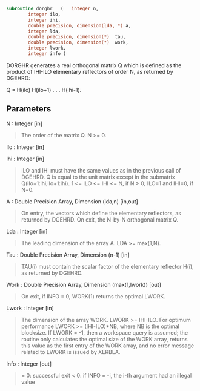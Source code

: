 ```fortran
subroutine dorghr	(	integer	n,
		integer	ilo,
		integer	ihi,
		double precision, dimension(lda, *)	a,
		integer	lda,
		double precision, dimension(*)	tau,
		double precision, dimension(*)	work,
		integer	lwork,
		integer	info )
```

 DORGHR generates a real orthogonal matrix Q which is defined as the
 product of IHI-ILO elementary reflectors of order N, as returned by
 DGEHRD:

 Q = H(ilo) H(ilo+1) . . . H(ihi-1).

## Parameters
N : Integer [in]
> The order of the matrix Q. N >= 0.

Ilo : Integer [in]

Ihi : Integer [in]
> ILO and IHI must have the same values as in the previous call
> of DGEHRD. Q is equal to the unit matrix except in the
> submatrix Q(ilo+1:ihi,ilo+1:ihi).
> 1 <= ILO <= IHI <= N, if N > 0; ILO=1 and IHI=0, if N=0.

A : Double Precision Array, Dimension (lda,n) [in,out]
> On entry, the vectors which define the elementary reflectors,
> as returned by DGEHRD.
> On exit, the N-by-N orthogonal matrix Q.

Lda : Integer [in]
> The leading dimension of the array A. LDA >= max(1,N).

Tau : Double Precision Array, Dimension (n-1) [in]
> TAU(i) must contain the scalar factor of the elementary
> reflector H(i), as returned by DGEHRD.

Work : Double Precision Array, Dimension (max(1,lwork)) [out]
> On exit, if INFO = 0, WORK(1) returns the optimal LWORK.

Lwork : Integer [in]
> The dimension of the array WORK. LWORK >= IHI-ILO.
> For optimum performance LWORK >= (IHI-ILO)*NB, where NB is
> the optimal blocksize.
> If LWORK = -1, then a workspace query is assumed; the routine
> only calculates the optimal size of the WORK array, returns
> this value as the first entry of the WORK array, and no error
> message related to LWORK is issued by XERBLA.

Info : Integer [out]
> = 0:  successful exit
> < 0:  if INFO = -i, the i-th argument had an illegal value

